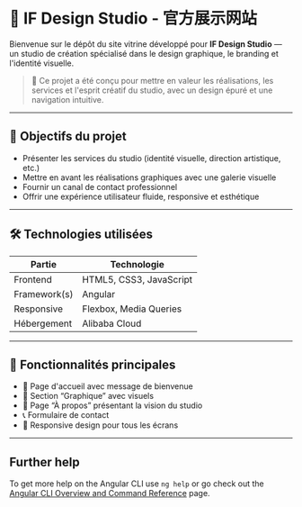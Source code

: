 # 🎨 IF Design Studio - 官方展示网站

Bienvenue sur le dépôt du site vitrine développé pour **IF Design Studio** — un studio de création spécialisé dans le design graphique, le branding et l'identité visuelle.

> 🚀 Ce projet a été conçu pour mettre en valeur les réalisations, les services et l'esprit créatif du studio, avec un design épuré et une navigation intuitive.

---

## 🎯 Objectifs du projet

- Présenter les services du studio (identité visuelle, direction artistique, etc.)
- Mettre en avant les réalisations graphiques avec une galerie visuelle
- Fournir un canal de contact professionnel
- Offrir une expérience utilisateur fluide, responsive et esthétique

---

## 🛠️ Technologies utilisées

| Partie       | Technologie                |
|--------------|----------------------------|
| Frontend     | HTML5, CSS3, JavaScript    |
| Framework(s) | Angular                    |
| Responsive   | Flexbox, Media Queries     |
| Hébergement  | Alibaba Cloud              |

---

## 🧩 Fonctionnalités principales

- 💼 Page d'accueil avec message de bienvenue
- 📂 Section “Graphique” avec visuels
- 🧠 Page “À propos” présentant la vision du studio
- 📞 Formulaire de contact
- 📱 Responsive design pour tous les écrans

---

## Further help

To get more help on the Angular CLI use `ng help` or go check out the [Angular CLI Overview and Command Reference](https://angular.io/cli) page.
